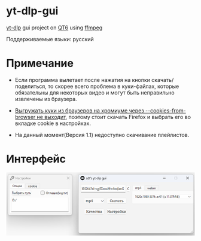 # yt-dlp-gui
[yt-dlp](https://github.com/yt-dlp/yt-dlp) gui project on [QT6](https://www.qt.io/) using [ffmpeg](https://ffmpeg.org/)

Поддерживаемые языки: русский

# Примечание

- Если программа вылетает после нажатия на кнопки скачать/поделиться, то скорее всего проблема в куки-файлах,
которые обязательны для некоторых видео и могут быть неправильно извлечены из браузера.

- [Выгружать куки из браузеров на хромиуме через --cookies-from-browser не выходит](https://github.com/yt-dlp/yt-dlp/issues/10927),
 поэтому стоит скачать Firefox и выбрать его во вкладке cookie в настройках.

- На данный момент(Версия 1.1) недоступно скачивание плейлистов.

# Интерфейс

![alt text](image.png)
